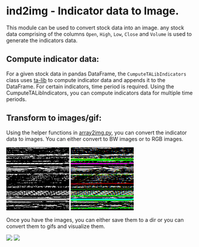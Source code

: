 # ind2img - Indicator data to Image.

This module can be used to convert stock data into an image. any stock data comprising of the columns `Open`, `High`, `Low`, `Close` and `Volume` is used to generate the indicators data.

## Compute indicator data:
For a given stock data in pandas DataFrame, the `CumputeTALibIndicators` class uses [ta-lib](https://mrjbq7.github.io/ta-lib/) to compute indicator data and appends it to the DataFrame. For certain indicators, time period is required. Using the CumputeTALibIndicators, you can compute indicators data for multiple time periods.

## Transform to images/gif:
Using the helper functions in [array2img.py](array2img.py), you can convert the indicator data to images. You can either convert to BW images or to RGB images.

![](Data/bw0.png)
![](Data/rgb0.png)

Once you have the images, you can either save them to a dir or you can convert them to gifs and visualize them.

![](Data/bw.gif)
![](Data/rgb.gif)
